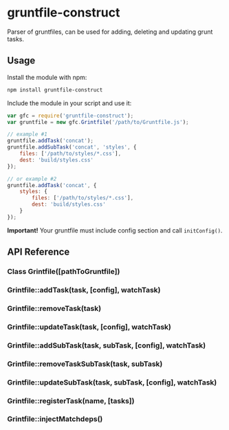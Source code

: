 gruntfile-construct
===================

Parser of gruntfiles, can be used for adding, deleting and updating grunt tasks.

## Usage

Install the module with npm:

```bash
npm install gruntfile-construct
```

Include the module in your script and use it:

```js
var gfc = require('gruntfile-construct');
var	gruntfile = new gfc.Grintfile('/path/to/Gruntfile.js');

// example #1
gruntfile.addTask('concat');
gruntfile.addSubTask('concat', 'styles', {
	files: ['/path/to/styles/*.css'],
	dest: 'build/styles.css'
});

// or example #2
gruntfile.addTask('concat', {
	styles: {
		files: ['/path/to/styles/*.css'],
		dest: 'build/styles.css'
	}
});

```

__Important!__ Your gruntfile must include config section and call ```initConfig()```.

## API Reference

### Class Grintfile([pathToGruntfile])

### Grintfile::addTask(task, [config], watchTask)

### Grintfile::removeTask(task)

### Grintfile::updateTask(task, [config], watchTask)

### Grintfile::addSubTask(task, subTask, [config], watchTask)

### Grintfile::removeTaskSubTask(task, subTask)

### Grintfile::updateSubTask(task, subTask, [config], watchTask)

### Grintfile::registerTask(name, [tasks])

### Grintfile::injectMatchdeps()